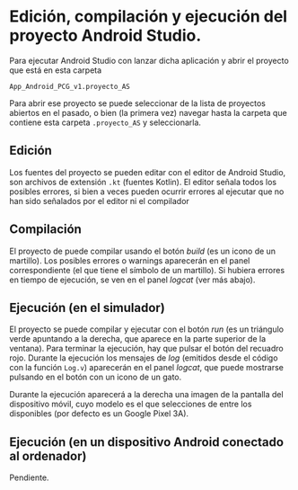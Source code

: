 # Edición, compilación y ejecución del proyecto Android Studio.


Para ejecutar Android Studio con lanzar dicha aplicación y abrir el proyecto que está en esta carpeta 

``` 
App_Android_PCG_v1.proyecto_AS
``` 

Para abrir ese proyecto se puede seleccionar de la lista de proyectos abiertos en el pasado, o bien (la primera vez) navegar hasta la carpeta que contiene esta carpeta `.proyecto_AS` y seleccionarla.

## Edición

Los fuentes del proyecto se pueden editar con el editor de Android Studio, son archivos de extensión `.kt` (fuentes Kotlin). El editor señala todos los posibles errores, si bien a veces pueden ocurrir errores al ejecutar que no han sido señalados por el editor ni el compilador

## Compilación 

El proyecto de puede compilar usando el botón _build_ (es un icono de un martillo). Los posibles errores o warnings aparecerán en el panel correspondiente (el que tiene el símbolo de un martillo). Si hubiera errores en tiempo de ejecución, se ven en el panel _logcat_ (ver más abajo).

## Ejecución (en el simulador)

El proyecto se puede compilar y ejecutar con el botón _run_ (es un triángulo verde apuntando a la derecha, que aparece en la parte superior de la ventana). Para terminar la ejecución, hay que pulsar el botón del recuadro rojo. Durante la ejecución los mensajes de _log_ (emitidos desde el código con la función `Log.v`) aparecerán en el panel _logcat_, que puede mostrarse pulsando en el botón con un icono de un gato. 

Durante la ejecución aparecerá a la derecha una imagen de la pantalla del dispositivo móvil, cuyo modelo es el que selecciones de entre los disponibles (por defecto es un Google Pixel 3A).

## Ejecución (en un dispositivo Android conectado al ordenador)

Pendiente.











